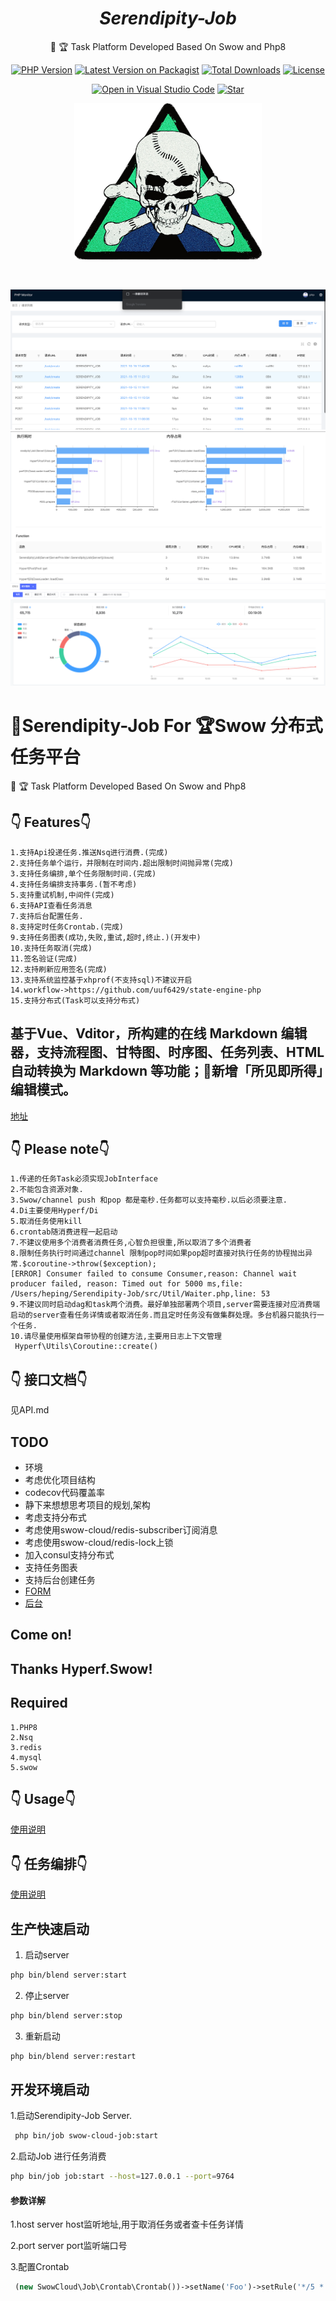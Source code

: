 
<h1 align="center"><i>Serendipity-Job</i></h1>

<div align="center">

🚀 🏆 Task Platform Developed Based On Swow and Php8


[![PHP Version][php-icon]][php-href]
[![Latest Version on Packagist][version-icon]][version-href]
[![Total Downloads][downloads-icon]][downloads-href]
[![License][license-icon]][license-href]

[![Open in Visual Studio Code][vscode-icon]][vscode-href]
[![Star][github-icon]][github-href]

</div>

<p align="center">
<a href="https://github.com/SerendipitySwow/Serendipity-job"><img src="/img/logo.png" width="300px" height="250px" alt=""/>
</a>
</p>
<p align="center">
  <a aria-label="License" href="https://github.com/SerendipitySwow/Serendipity-job/blob/main/LICENSE">
    <img alt="" src="https://img.shields.io/npm/l/blitz.svg?style=for-the-badge&labelColor=000000&color=blue">
  </a>
</p>


![home](./img/monitor-dashboard.jpg)
![home](./img/info.jpg)
![home](./img/stat.png)

# 🚀Serendipity-Job  For 🏆Swow 分布式任务平台

🚀 🏆 Task Platform Developed Based On Swow and Php8

## 👇 Features👇

```
1.支持Api投递任务.推送Nsq进行消费.(完成)
2.支持任务单个运行，并限制在时间内.超出限制时间抛异常(完成)
3.支持任务编排,单个任务限制时间.(完成)
4.支持任务编排支持事务.(暂不考虑)
5.支持重试机制,中间件(完成)
6.支持API查看任务消息
7.支持后台配置任务.
8.支持定时任务Crontab.(完成)
9.支持任务图表(成功,失败,重试,超时,终止.)(开发中)
10.支持任务取消(完成)
11.签名验证(完成)
12.支持刷新应用签名(完成)
13.支持系统监控基于xhprof(不支持sql)不建议开启
14.workflow->https://github.com/uuf6429/state-engine-php
15.支持分布式(Task可以支持分布式)
```

## 基于Vue、Vditor，所构建的在线 Markdown 编辑器，支持流程图、甘特图、时序图、任务列表、HTML 自动转换为 Markdown 等功能；🎉新增「所见即所得」编辑模式。

[地址](https://github.com/nicejade/markdown-online-editor)

## 👇 Please note👇

```
1.传递的任务Task必须实现JobInterface
2.不能包含资源对象.
3.Swow/channel push 和pop 都是毫秒.任务都可以支持毫秒.以后必须要注意.
4.Di主要使用Hyperf/Di
5.取消任务使用kill
6.crontab随消费进程一起启动
7.不建议使用多个消费者消费任务,心智负担很重,所以取消了多个消费者
8.限制任务执行时间通过channel 限制pop时间如果pop超时直接对执行任务的协程抛出异常.$coroutine->throw($exception);
[ERROR] Consumer failed to consume Consumer,reason: Channel wait producer failed, reason: Timed out for 5000 ms,file: /Users/heping/Serendipity-Job/src/Util/Waiter.php,line: 53
9.不建议同时启动dag和task两个消费。最好单独部署两个项目,server需要连接对应消费端启动的server查看任务详情或者取消任务.而且定时任务没有做集群处理。多台机器只能执行一个任务.
10.请尽量使用框架自带协程的创建方法,主要用日志上下文管理
 Hyperf\Utils\Coroutine::create()
```

## 👇 接口文档👇

见API.md

## TODO

* 环境
* 考虑优化项目结构
* codecov代码覆盖率
* 静下来想想思考项目的规划,架构
* 考虑支持分布式
* 考虑使用swow-cloud/redis-subscriber订阅消息
* 考虑使用swow-cloud/redis-lock上锁
* 加入consul支持分布式
* 支持任务图表
* 支持后台创建任务
* [FORM](https://github.com/BoBoooooo/Element-Pro-Crud)
* [后台](https://github.com/kanyxmo/MineAdmin)

## Come on!

## Thanks Hyperf.Swow!

## Required

````
1.PHP8
2.Nsq
3.redis
4.mysql
5.swow
````

## 👇 Usage👇

[使用说明](usage.md)

## 👇 任务编排👇

[使用说明](dag.md)

## 生产快速启动
1. 启动server
```bash
php bin/blend server:start
````
2. 停止server
```bash
php bin/blend server:stop
```
3. 重新启动
```bash
php bin/blend server:restart
````
## 开发环境启动
1.启动Serendipity-Job Server.

````bash
 php bin/job swow-cloud-job:start
````

2.启动Job 进行任务消费

```bash
php bin/job job:start --host=127.0.0.1 --port=9764
```

#### 参数详解

1.host server host监听地址,用于取消任务或者查卡任务详情

2.port server port监听端口号

3.配置Crontab

```php
 (new SwowCloud\Job\Crontab\Crontab())->setName('Foo')->setRule('*/5 * * * *')->setCallback([EchoCrontab::class, 'execute'])->setMemo('这是一个示例的定时任务'),
```


[php-icon]: https://img.shields.io/badge/php->=8.0-yellow?style=flat&logo=php
[version-icon]: https://img.shields.io/packagist/v/serendipity-swow/serendipity-job.svg?style=flat&logo=packagist
[downloads-icon]: https://img.shields.io/packagist/dt/serendipity-swow/serendipity-job.svg?style=flat&logo=packagist
[license-icon]: https://img.shields.io/badge/license-MIT-red.svg?style=flat&logo=github
[vscode-icon]: https://open.vscode.dev/badges/open-in-vscode.svg
[github-icon]: https://img.shields.io/github/stars/SerendipitySwow/Serendipity-job.svg?style=social&label=Star

[php-href]: https://github.com/MarwanAlsoltany/blend/search?l=php
[version-href]: https://packagist.org/packages/serendipity-swow/serendipity-job
[downloads-href]: https://packagist.org/packages/serendipity-swow/serendipity-job/stats
[license-href]: ./LICENSE
[vscode-href]: https://open.vscode.dev/MarwanAlsoltany/blend
[github-href]: https://GitHub.com/serendipity-swow/serendipity-job/stargazers
